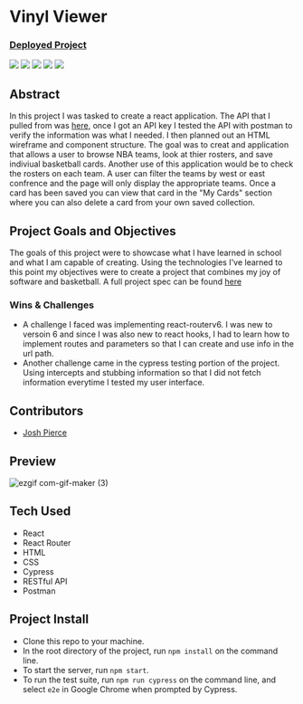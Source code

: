 # Vinyl Viewer

### [Deployed Project](https://hooper-hobby.vercel.app/)

<p align="left">
  <img src="https://img.shields.io/badge/React-20232A?style=for-the-badge&logo=react&logoColor=61DAFB" />
  <img src="https://img.shields.io/badge/React_Router-CA4245?style=for-the-badge&logo=react-router&logoColor=white" />
  <img src="https://img.shields.io/badge/Cypress.io-6e3596?style=for-the-badge" />
  <img src="https://img.shields.io/badge/HTML5-E34F26?style=for-the-badge&logo=html5&logoColor=white" />
  <img src="https://img.shields.io/badge/Netlify-00C7B7?style=for-the-badge&logo=netlify&logoColor=white" />
</p>

## Abstract
  In this project I was tasked to create a react application. The API that I pulled from was [here](https://rapidapi.com/api-sports/api/api-nba), once I got an API key I tested the API with postman to verify the information was what I needed. I then planned out an HTML wireframe and component structure. The goal was to creat and application that allows a user to browse NBA teams, look at thier rosters, and save indiviual basketball cards. Another use of this application would be to check the rosters on each team. A user can filter the teams by west or east confrence and the page will only display the appropriate teams. Once a card has been saved you can view that card in the "My Cards" section where you can also delete a card from your own saved collection.

## Project Goals and Objectives
  The goals of this project were to showcase what I have learned in school and what I am capable of creating. Using the technologies I've learned to this point my objectives were to create a project that combines my joy of software and basketball.
  A full project spec can be found [here](https://frontend.turing.edu/projects/module-3/showcase.html)
 
### Wins & Challenges
  - A challenge I faced was implementing react-routerv6. I was new to versoin 6 and since I was also new to react hooks, I had to learn how to implement routes and parameters so that I can create and use info in the url path. 
  - Another challenge came in the cypress testing portion of the project. Using intercepts and stubbing information so that I did not fetch information everytime I tested my user interface. 

## Contributors

- [Josh Pierce](https://github.com/JPierce28)

## Preview

![ezgif com-gif-maker (3)](https://user-images.githubusercontent.com/110264166/212777529-a665ce13-ba17-434b-b04b-0a980e370c5e.gif)

## Tech Used

- React
- React Router
- HTML
- CSS
- Cypress
- RESTful API
- Postman

## Project Install
  - Clone this repo to your machine.
  - In the root directory of the project, run `npm install` on the command line.
  - To start the server, run `npm start`.
  - To run the test suite, run `npm run cypress` on the command line, and select `e2e` in Google Chrome when prompted by Cypress.


